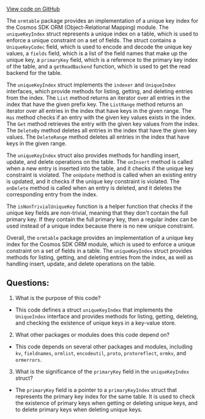 [View code on GitHub](https://github.com/cosmos/cosmos-sdk/blob/main/orm/model/ormtable/unique.go)

The `ormtable` package provides an implementation of a unique key index for the Cosmos SDK ORM (Object-Relational Mapping) module. The `uniqueKeyIndex` struct represents a unique index on a table, which is used to enforce a unique constraint on a set of fields. The struct contains a `UniqueKeyCodec` field, which is used to encode and decode the unique key values, a `fields` field, which is a list of the field names that make up the unique key, a `primaryKey` field, which is a reference to the primary key index of the table, and a `getReadBackend` function, which is used to get the read backend for the table.

The `uniqueKeyIndex` struct implements the `indexer` and `UniqueIndex` interfaces, which provide methods for listing, getting, and deleting entries from the index. The `List` method returns an iterator over all entries in the index that have the given prefix key. The `ListRange` method returns an iterator over all entries in the index that have keys in the given range. The `Has` method checks if an entry with the given key values exists in the index. The `Get` method retrieves the entry with the given key values from the index. The `DeleteBy` method deletes all entries in the index that have the given key values. The `DeleteRange` method deletes all entries in the index that have keys in the given range.

The `uniqueKeyIndex` struct also provides methods for handling insert, update, and delete operations on the table. The `onInsert` method is called when a new entry is inserted into the table, and it checks if the unique key constraint is violated. The `onUpdate` method is called when an existing entry is updated, and it checks if the unique key constraint is violated. The `onDelete` method is called when an entry is deleted, and it deletes the corresponding entry from the index.

The `isNonTrivialUniqueKey` function is a helper function that checks if the unique key fields are non-trivial, meaning that they don't contain the full primary key. If they contain the full primary key, then a regular index can be used instead of a unique index because there is no new unique constraint.

Overall, the `ormtable` package provides an implementation of a unique key index for the Cosmos SDK ORM module, which is used to enforce a unique constraint on a set of fields in a table. The `uniqueKeyIndex` struct provides methods for listing, getting, and deleting entries from the index, as well as handling insert, update, and delete operations on the table.
## Questions: 
 1. What is the purpose of this code?
- This code defines a struct `uniqueKeyIndex` that implements the `UniqueIndex` interface and provides methods for listing, getting, deleting, and checking the existence of unique keys in a key-value store.

2. What other packages or modules does this code depend on?
- This code depends on several other packages and modules, including `kv`, `fieldnames`, `ormlist`, `encodeutil`, `proto`, `protoreflect`, `ormkv`, and `ormerrors`.

3. What is the significance of the `primaryKey` field in the `uniqueKeyIndex` struct?
- The `primaryKey` field is a pointer to a `primaryKeyIndex` struct that represents the primary key index for the same table. It is used to check the existence of primary keys when getting or deleting unique keys, and to delete primary keys when deleting unique keys.